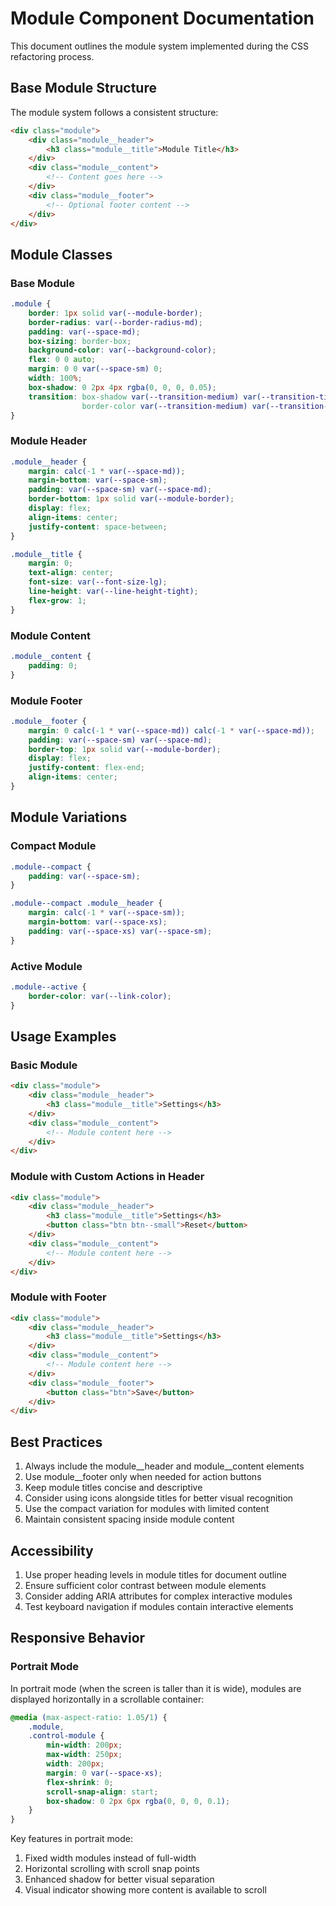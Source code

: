 # Module Component Documentation

This document outlines the module system implemented during the CSS refactoring process.

## Base Module Structure

The module system follows a consistent structure:

```html
<div class="module">
    <div class="module__header">
        <h3 class="module__title">Module Title</h3>
    </div>
    <div class="module__content">
        <!-- Content goes here -->
    </div>
    <div class="module__footer">
        <!-- Optional footer content -->
    </div>
</div>
```

## Module Classes

### Base Module

```css
.module {
    border: 1px solid var(--module-border);
    border-radius: var(--border-radius-md);
    padding: var(--space-md);
    box-sizing: border-box;
    background-color: var(--background-color);
    flex: 0 0 auto;
    margin: 0 0 var(--space-sm) 0;
    width: 100%;
    box-shadow: 0 2px 4px rgba(0, 0, 0, 0.05);
    transition: box-shadow var(--transition-medium) var(--transition-timing-default),
                border-color var(--transition-medium) var(--transition-timing-default);
}
```

### Module Header

```css
.module__header {
    margin: calc(-1 * var(--space-md));
    margin-bottom: var(--space-sm);
    padding: var(--space-sm) var(--space-md);
    border-bottom: 1px solid var(--module-border);
    display: flex;
    align-items: center;
    justify-content: space-between;
}

.module__title {
    margin: 0;
    text-align: center;
    font-size: var(--font-size-lg);
    line-height: var(--line-height-tight);
    flex-grow: 1;
}
```

### Module Content

```css
.module__content {
    padding: 0;
}
```

### Module Footer

```css
.module__footer {
    margin: 0 calc(-1 * var(--space-md)) calc(-1 * var(--space-md));
    padding: var(--space-sm) var(--space-md);
    border-top: 1px solid var(--module-border);
    display: flex;
    justify-content: flex-end;
    align-items: center;
}
```

## Module Variations

### Compact Module

```css
.module--compact {
    padding: var(--space-sm);
}

.module--compact .module__header {
    margin: calc(-1 * var(--space-sm));
    margin-bottom: var(--space-xs);
    padding: var(--space-xs) var(--space-sm);
}
```

### Active Module

```css
.module--active {
    border-color: var(--link-color);
}
```

## Usage Examples

### Basic Module

```html
<div class="module">
    <div class="module__header">
        <h3 class="module__title">Settings</h3>
    </div>
    <div class="module__content">
        <!-- Module content here -->
    </div>
</div>
```

### Module with Custom Actions in Header

```html
<div class="module">
    <div class="module__header">
        <h3 class="module__title">Settings</h3>
        <button class="btn btn--small">Reset</button>
    </div>
    <div class="module__content">
        <!-- Module content here -->
    </div>
</div>
```

### Module with Footer

```html
<div class="module">
    <div class="module__header">
        <h3 class="module__title">Settings</h3>
    </div>
    <div class="module__content">
        <!-- Module content here -->
    </div>
    <div class="module__footer">
        <button class="btn">Save</button>
    </div>
</div>
```

## Best Practices

1. Always include the module__header and module__content elements
2. Use module__footer only when needed for action buttons
3. Keep module titles concise and descriptive
4. Consider using icons alongside titles for better visual recognition
5. Use the compact variation for modules with limited content
6. Maintain consistent spacing inside module content

## Accessibility

1. Use proper heading levels in module titles for document outline
2. Ensure sufficient color contrast between module elements
3. Consider adding ARIA attributes for complex interactive modules
4. Test keyboard navigation if modules contain interactive elements

## Responsive Behavior

### Portrait Mode

In portrait mode (when the screen is taller than it is wide), modules are displayed horizontally in a scrollable container:

```css
@media (max-aspect-ratio: 1.05/1) {
    .module,
    .control-module {
        min-width: 200px;
        max-width: 250px;
        width: 200px;
        margin: 0 var(--space-xs);
        flex-shrink: 0;
        scroll-snap-align: start;
        box-shadow: 0 2px 6px rgba(0, 0, 0, 0.1);
    }
}
```

Key features in portrait mode:
1. Fixed width modules instead of full-width
2. Horizontal scrolling with scroll snap points
3. Enhanced shadow for better visual separation
4. Visual indicator showing more content is available to scroll
